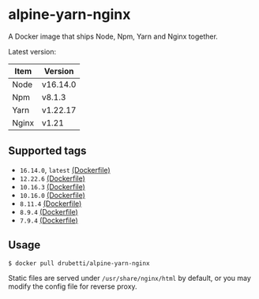 # alpine-yarn-nginx

A Docker image that ships Node, Npm, Yarn and Nginx together.

Latest version:

| Item  | Version  |
|-------|----------|
| Node  | v16.14.0 |
| Npm   | v8.1.3   |
| Yarn  | v1.22.17 |
| Nginx | v1.21    | 

## Supported tags
* `16.14.0`, `latest` [(Dockerfile)](./Dockerfile)
* `12.22.6` [(Dockerfile)](https://github.com/drubetti/alpine-yarn-nginx/blob/12.22.6/Dockerfile)
* `10.16.3` [(Dockerfile)](https://github.com/drubetti/alpine-yarn-nginx/blob/10.16.3/Dockerfile)
* `10.16.0` [(Dockerfile)](https://github.com/drubetti/alpine-yarn-nginx/blob/10.16.0/Dockerfile)
* `8.11.4` [(Dockerfile)](https://github.com/drubetti/alpine-yarn-nginx/blob/8.11.4/Dockerfile)
* `8.9.4` [(Dockerfile)](https://github.com/drubetti/alpine-yarn-nginx/blob/8.9.4/Dockerfile)
* `7.9.4` [(Dockerfile)](https://github.com/drubetti/alpine-yarn-nginx/blob/7.9.4/Dockerfile)

## Usage

`$ docker pull drubetti/alpine-yarn-nginx`

Static files are served under `/usr/share/nginx/html` by default, or you may modify the config file for reverse proxy.
